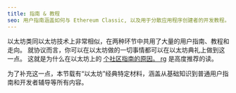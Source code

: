 ```yaml
---
title: 指南 & 教程
seo: 用户指南涵盖如何与 Ethereum Classic, 以及用于分散应用程序创建者的开发教程。
---
```


以太坊类同以太坊技术上非常相似，在两种环节中共用了大量的用户指南、教程和走向。 就协议而言，你可以在以太坊做的一切事情都可以在以太坊典礼上做到这一点。 这就是为什么在以太坊上的 [个社区指南的原因。 rg](https://ethereum.org/en/learn/) 是高度推荐的读。

为了补充这一点，本节载有“以太坊”经典特定材料，涵盖从基础知识到普通用户指南和开发者辅导等所有内容。
